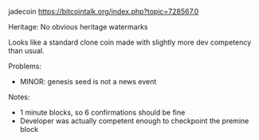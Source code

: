 jadecoin https://bitcointalk.org/index.php?topic=728567.0

Heritage: No obvious heritage watermarks

Looks like a standard clone coin made with slightly more dev competency than usual.

Problems:

* MINOR: genesis seed is not a news event

Notes:

* 1 minute blocks, so 6 confirmations should be fine
* Developer was actually competent enough to checkpoint the premine block
